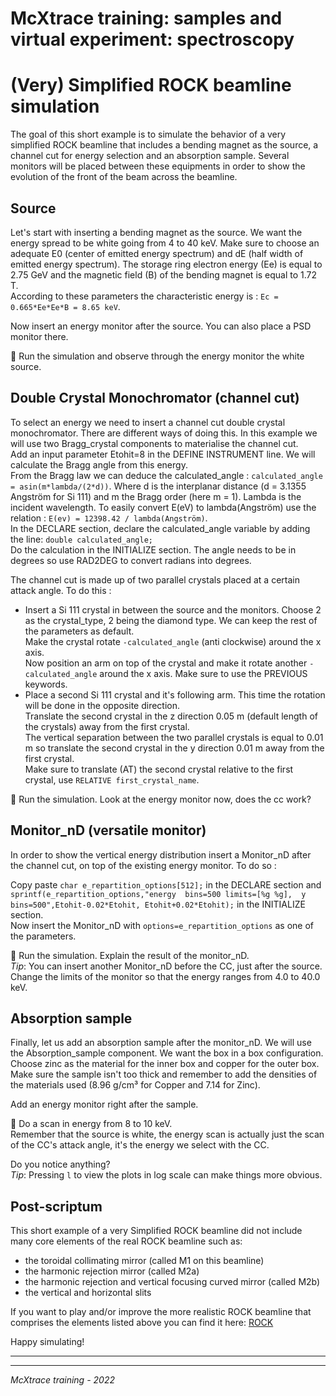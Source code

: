 # McXtrace training: samples and virtual experiment: spectroscopy

# (Very) Simplified ROCK beamline simulation 

The goal of this short example is to simulate the behavior of a very simplified ROCK beamline that includes a bending magnet as the source, a channel cut for energy selection and an absorption sample. Several monitors will be placed between these equipments in order to show the evolution of the front of the beam across the beamline.

## Source
Let's start with inserting a bending magnet as the source. We want the energy spread to be white going from 4 to 40 keV. Make sure to choose an adequate E0 (center of emitted energy spectrum) and dE (half width of emitted energy spectrum). The storage ring electron energy (Ee) is equal to 2.75 GeV and the magnetic field (B) of the bending magnet is equal to 1.72 T.  
According to these parameters the characteristic energy is : `Ec = 0.665*Ee*Ee*B = 8.65 keV`. 

Now insert an energy monitor after the source. You can also place a PSD monitor there.

:runner: Run the simulation and observe through the energy monitor the white source.

## Double Crystal Monochromator (channel cut)

To select an energy we need to insert a channel cut double crystal monochromator. There are different ways of doing this. In this example we will use two Bragg_crystal components to materialise the channel cut.  
Add an input parameter Etohit=8 in the DEFINE INSTRUMENT line. We will calculate the Bragg angle from this energy.  
From the Bragg law we can deduce the calculated_angle : `calculated_angle = asin(m*lambda/(2*d))`. Where d is the interplanar distance (d = 3.1355 Angström for Si 111) and m the Bragg order (here m = 1). Lambda is the incident wavelength. To easily convert E(eV) to lambda(Angström) use the relation : `E(ev) = 12398.42 / lambda(Angström)`.  
In the DECLARE section, declare the calculated_angle variable by adding the line: `double calculated_angle;`  
Do the calculation in the INITIALIZE section. The angle needs to be in degrees so use RAD2DEG to convert radians into degrees.

The channel cut is made up of two parallel crystals placed at a certain attack angle. To do this :
- Insert a Si 111 crystal in between the source and the monitors. Choose 2 as the crystal_type, 2 being the diamond type. We can keep the rest of the parameters as default.  
Make the crystal rotate `-calculated_angle` (anti clockwise) around the x axis.  
Now position an arm on top of the crystal and make it rotate another `-calculated_angle` around the x axis. Make sure to use the PREVIOUS keywords.
- Place a second Si 111 crystal and it's following arm. This time the rotation will be done in the opposite direction.  
Translate the second crystal in the z direction 0.05 m (default length of the crystals) away from the first crystal.  
The vertical separation between the two parallel crystals is equal to 0.01 m so translate the second crystal in the y direction 0.01 m away from the first crystal.  
Make sure to translate (AT) the second crystal relative to the first crystal, use `RELATIVE first_crystal_name`. 

:runner: Run the simulation. Look at the energy monitor now, does the cc work?

## Monitor_nD (versatile monitor)
In order to show the vertical energy distribution insert a Monitor_nD after the channel cut, on top of the existing energy monitor. To do so :

Copy paste `char e_repartition_options[512];` in the DECLARE section and `sprintf(e_repartition_options,"energy  bins=500 limits=[%g %g],  y  bins=500",Etohit-0.02*Etohit, Etohit+0.02*Etohit);` in the INITIALIZE section.  
Now insert the Monitor_nD with `options=e_repartition_options` as one of the parameters.

:runner: Run the simulation. Explain the result of the monitor_nD.  
*Tip*: You can insert another Monitor_nD before the CC, just after the source. Change the limits of the monitor so that the energy ranges from 4.0 to 40.0 keV.

## Absorption sample
Finally, let us add an absorption sample after the monitor_nD. We will use the Absorption_sample component. We want the box in a box configuration. Choose zinc as the material for the inner box and copper for the outer box. Make sure the sample isn't too thick and remember to add the densities of the materials used (8.96 g/cm³ for Copper and 7.14 for Zinc).

Add an energy monitor right after the sample.

:runner: Do a scan in energy from 8 to 10 keV.  
Remember that the source is white, the energy scan is actually just the scan of the CC's attack angle, it's the energy we select with the CC.

Do you notice anything?  
*Tip*: Pressing `l` to view the plots in log scale can make things more obvious.

## Post-scriptum

This short example of a very Simplified ROCK beamline did not include many core elements of the real ROCK beamline such as:
- the toroidal collimating mirror (called M1 on this beamline) 
- the harmonic rejection mirror (called M2a) 
- the harmonic rejection and vertical focusing curved mirror (called M2b) 
- the vertical and horizontal slits 

If you want to play and/or improve the more realistic ROCK beamline that comprises the elements listed above you can find it here:  [ROCK](https://github.com/McStasMcXtrace/McCode/blob/master/mcxtrace-comps/examples/SOLEIL_ROCK.instr)

Happy simulating!

---



---
*McXtrace training - 2022*
